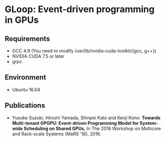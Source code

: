 # GLoop: Event-driven programming in GPUs

## Requirements

- GCC 4.9 (You need to modify /usr/lib/nvidia-cuda-toolkit/{gcc, g++})
- NVIDIA CUDA 7.5 or later
- grpc

## Environment

- Ubuntu 16.04

## Publications

- Yusuke Suzuki, Hiroshi Yamada, Shinpei Kato and Kenji Kono: __Towards Multi-tenant GPGPU: Event-driven Programming Model for System-wide Scheduling on Shared GPUs__, In The 2016 Workshop on Multicore and Rack-scale Systems (MaRS '16), 2016.
